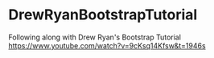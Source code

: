 # DrewRyanBootstrapTutorial
Following along with Drew Ryan's Bootstrap Tutorial
https://www.youtube.com/watch?v=9cKsq14Kfsw&t=1946s
